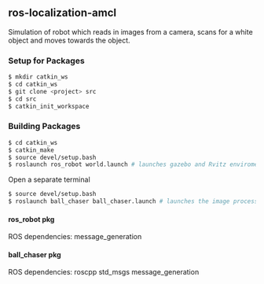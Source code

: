 ## ros-localization-amcl

Simulation of robot which reads in images from a camera, scans for a white object and moves towards the object.

### Setup for Packages
```bash
$ mkdir catkin_ws
$ cd catkin_ws
$ git clone <project> src
$ cd src
$ catkin_init_workspace
```

### Building Packages
```bash
$ cd catkin_ws
$ catkin_make
$ source devel/setup.bash
$ roslaunch ros_robot world.launch # launches gazebo and Rvitz enviroment
```

Open a separate terminal
```bash
$ source devel/setup.bash
$ roslaunch ball_chaser ball_chaser.launch # launches the image processing and actuation
```

#### ros_robot pkg
ROS dependencies: message_generation

#### ball_chaser pkg
ROS dependencies: roscpp std_msgs message_generation

